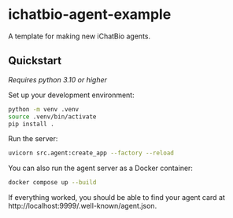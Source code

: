 # ichatbio-agent-example

A template for making new iChatBio agents.

## Quickstart

*Requires python 3.10 or higher*

Set up your development environment:

```bash
python -m venv .venv
source .venv/bin/activate
pip install .
```

Run the server:

```bash
uvicorn src.agent:create_app --factory --reload
```

You can also run the agent server as a Docker container:

```bash
docker compose up --build
```

If everything worked, you should be able to find your agent card at http://localhost:9999/.well-known/agent.json.
